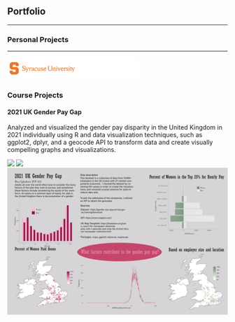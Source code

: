 ## Portfolio

---

### Personal Projects

---
<img src="images/SU Banner (1).png?raw=true" />

### Course Projects 

#### 2021 UK Gender Pay Gap
Analyzed and visualized the gender pay disparity in the United Kingdom in 2021 individually using R and data visualization techniques, such as ggplot2, dplyr, and a geocode API to transform data and create visually compelling graphs and visualizations.

[![](https://img.shields.io/badge/R-white?style=badge&logo=R&logoColor=%23276DC3
)](#) [![](https://img.shields.io/badge/Adobe%20Illustrator-white?style=badge&logo=adobeillustrator&logoColor=%23FF9A00)](#)
![Data Visualization](images/421Project-smigbokw.jpg)
